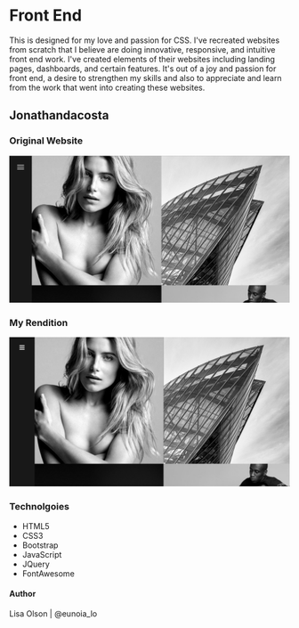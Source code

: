 # Front End
This is designed for my love and passion for CSS.  I've recreated websites from scratch that I believe are doing innovative, responsive, and intuitive front end work.  I've created elements of their websites including landing pages, dashboards, and certain features.  It's out of a joy and passion for front end, a desire to strengthen my skills and also to appreciate and learn from the work that went into creating these websites.

## Jonathandacosta
### Original Website
<img src="https://raw.githubusercontent.com/lisaolson/frontend/master/jonathandacosta/original.png" />

### My Rendition
<img src="https://raw.githubusercontent.com/lisaolson/frontend/master/jonathandacosta/mine.png" />

### Technolgoies
- HTML5
- CSS3
- Bootstrap
- JavaScript
- JQuery
- FontAwesome

#### Author
Lisa Olson | @eunoia_lo 
